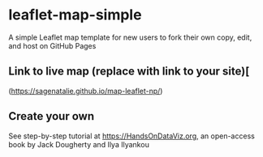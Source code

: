 # leaflet-map-simple
A simple Leaflet map template for new users to fork their own copy, edit, and host on GitHub Pages

## Link to live map (replace with link to your site)[
(https://sagenatalie.github.io/map-leaflet-np/)
## Create your own
See step-by-step tutorial at https://HandsOnDataViz.org, an open-access book by Jack Dougherty and Ilya Ilyankou

